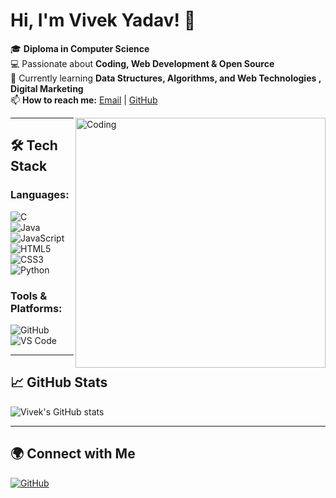 # Hi, I'm Vivek Yadav! 👋  

🎓 **Diploma in Computer Science**  
💻 Passionate about **Coding, Web Development & Open Source**  
🚀 Currently learning **Data Structures, Algorithms, and Web Technologies , Digital Marketing**  
📫 **How to reach me:** [Email](mailto:mewalaly4@gmail.com) | [GitHub](https://github.com/oikocide)  

<img align="right" alt="Coding" width="400" src="https://media.giphy.com/media/qgQUggAC3Pfv687qPC/giphy.gif">  

---

## 🛠️ Tech Stack  

### **Languages:**  
![C](https://img.shields.io/badge/C-00599C?style=for-the-badge&logo=c&logoColor=white)  
![Java](https://img.shields.io/badge/Java-007396?style=for-the-badge&logo=java&logoColor=white)  
![JavaScript](https://img.shields.io/badge/JavaScript-F7DF1E?style=for-the-badge&logo=javascript&logoColor=black)  
![HTML5](https://img.shields.io/badge/HTML5-E34F26?style=for-the-badge&logo=html5&logoColor=white)  
![CSS3](https://img.shields.io/badge/CSS3-1572B6?style=for-the-badge&logo=css3&logoColor=white)  
![Python](https://img.shields.io/badge/Python-3776AB?style=for-the-badge&logo=python&logoColor=white)  

### **Tools & Platforms:**  
![GitHub](https://img.shields.io/badge/GitHub-181717?style=for-the-badge&logo=github&logoColor=white)  
![VS Code](https://img.shields.io/badge/VS%20Code-007ACC?style=for-the-badge&logo=visual-studio-code&logoColor=white)  


---

## 📈 GitHub Stats  
![Vivek's GitHub stats](https://github-readme-stats.vercel.app/api?username=oikocide&show_icons=true&theme=dark)  

---

## 🌍 Connect with Me  
[![GitHub](https://img.shields.io/badge/GitHub-black?style=for-the-badge&logo=github)](https://github.com/oikocide)    
